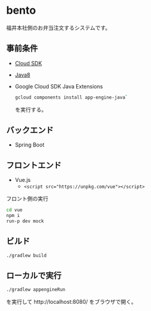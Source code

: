# bento
福井本社側のお弁当注文するシステムです。

## 事前条件

- [Cloud SDK](https://cloud.google.com/sdk/?hl=ja)
- [Java8](http://www.oracle.com/technetwork/java/javase/overview/index.html)
- Google Cloud SDK Java Extensions

  ```sh
  gcloud components install app-engine-java`
  ```
  を実行する。

## バックエンド

- Spring Boot

## フロントエンド

- Vue.js
  - `<script src="https://unpkg.com/vue"></script>`

フロント側の実行
```sh
cd vue
npm i
run-p dev mock
```

## ビルド

```sh
./gradlew build
```

## ローカルで実行

```sh
./gradlew appengineRun
```
を実行して http://localhost:8080/ をブラウザで開く。
